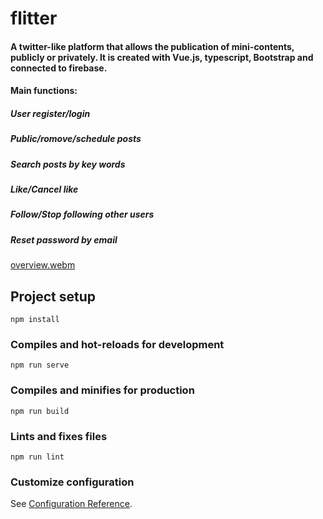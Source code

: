 # flitter
#### A twitter-like platform that allows the publication of mini-contents, publicly or privately. It is created with Vue.js, typescript, Bootstrap and connected to firebase.
#### Main functions:

##### User register/login
##### Public/romove/schedule posts
##### Search posts by key words
##### Like/Cancel like 
##### Follow/Stop following other users
##### Reset password by email

[overview.webm](https://user-images.githubusercontent.com/112888040/217859616-e9d1869a-7eae-4f08-b772-33eed0d6900f.webm)

## Project setup
```
npm install
```

### Compiles and hot-reloads for development
```
npm run serve
```

### Compiles and minifies for production
```
npm run build
```

### Lints and fixes files
```
npm run lint
```

### Customize configuration
See [Configuration Reference](https://cli.vuejs.org/config/).
